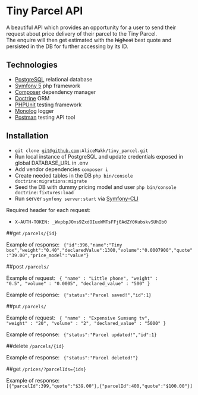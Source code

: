 # Tiny Parcel API

A beautiful API which provides an opportunity for a user to send their request about price delivery of their parcel to the Tiny Parcel.  
The enquire will then get estimated with the <strike>highest</strike> best quote and persisted in the DB for further accessing by its ID.

## Technologies
* <a href='https://www.postgresql.org/' target='_blank'>PostgreSQL</a> relational database
* <a href='https://symfony.com/' target='_blank'>Symfony 5</a> php framework
* <a href='https://getcomposer.org/' target='_blank'>Composer</a> dependency manager
* <a href='https://www.doctrine-project.org/' target='_blank'>Doctrine</a> ORM
* <a href='https://phpunit.de/' target='_blank'>PHPUnit</a> testing framework
* <a href='https://github.com/symfony/monolog-bundle' target='_blank'>Monolog</a> logger
* <a href='https://www.postman.com/downloads/' target='_blank'>Postman</a> testing API tool

## Installation
* <code>git clone git@github.com:AliceMakk/tiny_parcel.git</code>
* Run local instance of PostgreSQL and update credentials exposed in global DATABASE_URL in .env
* Add vendor dependencies <code>composer i</code>
* Create needed tables in the DB <code>php bin/console doctrine:migrations:migrate</code>
* Seed the DB with dummy pricing model and user <code>php bin/console doctrine:fixtures:load</code>
* Run server <code>symfony server:start</code> via <a href='https://symfony.com/download' target='_blank'>Symfony-CLI</a>


Required header for each request:
* <code>X-AUTH-TOKEN: _WvpbpJOns9ZxdOIuxWMTsFFj0AdZY0KubskvSUhIb0 </code>

##get <code>/parcels/{id}</code>

Example of response: 
<code>
{"id":396,"name":"Tiny box","weight":"0.40","declaredValue":1300,"volume":"0.0007900","quote":"39.00","price_model":"value"}
</code>

##post <code>/parcels/</code>

Example of request: 
<code>
{
 "name" : "Little phone",
 "weight" : "0.5",
 "volume" : "0.0005",
 "declared_value" : "500"
}
</code>

Example of response: 
<code>
{"status":"Parcel saved!","id":1}
</code>

##put <code>/parcels/</code>

Example of request: 
<code>
{
 "name" : "Expensive Sumsung tv",
 "weight" : "20",
 "volume" : "2",
 "declared_value" : "5000"
}
</code>

Example of response: 
<code>
{"status":"Parcel updated!","id":1}
</code>

##delete <code>/parcels/{id}</code>

Example of response: 
<code>
{"status":"Parcel deleted!"}
</code>

##get <code>/prices/?parcelIds={ids}</code>

Example of response: 
<code>
[{"parcelId":399,"quote":"$39.00"},{"parcelId":400,"quote":"$100.00"}]
</code>

